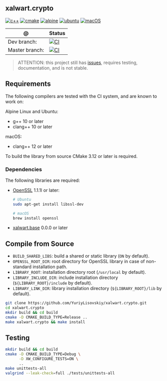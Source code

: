 ## xalwart.crypto
[![c++](https://img.shields.io/badge/c%2B%2B-20-6c85cf)](https://isocpp.org/)
[![cmake](https://img.shields.io/badge/cmake-%3E=2.8.12-success)](https://cmake.org/)
[![alpine](https://img.shields.io/badge/Alpine_Linux-0D597F?style=flat&logo=alpine-linux&logoColor=white)](https://alpinelinux.org/)
[![ubuntu](https://img.shields.io/badge/Ubuntu-E95420?style=flat&logo=ubuntu&logoColor=white)](https://ubuntu.com/)
[![macOS](https://img.shields.io/badge/macOS-343D46?style=flat&logo=apple&logoColor=F0F0F0)](https://www.apple.com/macos)

| @ | Status |
|---|---|
| Dev branch: | [![CI](https://github.com/YuriyLisovskiy/xalwart.crypto/actions/workflows/build_and_test.yml/badge.svg?branch=dev)](https://github.com/YuriyLisovskiy/xalwart.crypto/actions/workflows/build_and_test.yml?query=branch%3Adev) |
| Master branch: | [![CI](https://github.com/YuriyLisovskiy/xalwart.crypto/actions/workflows/build_and_test.yml/badge.svg?branch=master)](https://github.com/YuriyLisovskiy/xalwart.crypto/actions/workflows/build_and_test.yml?query=branch%3Amaster) |

> ATTENTION: this project still has [issues](https://github.com/YuriyLisovskiy/xalwart.crypto/issues),
> requires testing, documentation, and is not stable.
> 
## Requirements
The following compilers are tested with the CI system, and are known to work on:

Alpine Linux and Ubuntu:
* g++ 10 or later
* clang++ 10 or later

macOS:
* clang++ 12 or later

To build the library from source CMake 3.12 or later is required.

### Dependencies
The following libraries are required:
- [OpenSSL](https://github.com/openssl/openssl) 1.1.1l or later:
  ```bash
  # Ubuntu
  sudo apt-get install libssl-dev
  
  # macOS
  brew install openssl
  ```
- [xalwart.base](https://github.com/YuriyLisovskiy/xalwart.base) 0.0.0 or later

## Compile from Source
* `BUILD_SHARED_LIBS`: build a shared or static library (`ON` by default).
* `OPENSSL_ROOT_DIR`: root directory for OpenSSL library in case of non-standard installation path.
* `LIBRARY_ROOT`: installation directory root (`/usr/local` by default).
* `LIBRARY_INCLUDE_DIR`: include installation directory (`${LIBRARY_ROOT}/include` by default).
* `LIBRARY_LINK_DIR`: library installation directory (`${LIBRARY_ROOT}/lib` by default).
```bash
git clone https://github.com/YuriyLisovskiy/xalwart.crypto.git
cd xalwart.crypto
mkdir build && cd build
cmake -D CMAKE_BUILD_TYPE=Release ..
make xalwart.crypto && make install
```

## Testing
```bash
mkdir build && cd build
cmake -D CMAKE_BUILD_TYPE=Debug \
      -D XW_CONFIGURE_TESTS=ON \
      ..
make unittests-all
valgrind --leak-check=full ./tests/unittests-all
```
